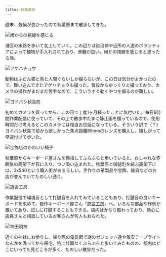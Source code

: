 ```yaml
---
title: 秋葉散歩
---
```

週末、気候が良かったので秋葉原まで散歩してきた。

![](https://lh3.googleusercontent.com/docs/ADP-6oHNB3nltb4IipRDzsUGQp-_Ru5dH0ly5neS6FUIHwPU0mk88-kCdXbmSM715ixsd2IFAU2Bz3dqGxdpm13UqSvw4h-FinUWEW5ea1dBrBp_BHywbfrfGe58e9z3U5v0Dw8VFa7hqxaZa-ZE-8Su2tLrs_XC2YyzWOPw9Nbb4WZhzqkHS7-4SBbmdOJZ8Qul9HMCMLQnqrPobWI_rT2gee720LdfvMq-zHDwsueUs5Czk0nRt-ynzu1vWR0B2yzT6EwzD33kN3NMpCKfxoY-YGE_0DA44k9r2D0qWvb3dag3SJ-Iy7O1lMGTNYKiMVAFeCEOtMjfFjxCx6XmGicYKAeq0DjQIls_h9pTNDegCimK-Vjgk1oQg_FTTA5YMBjIxsZ4wWTG1n0-Ct0oqPfl1NbUuQnnTeRS5ou_bEMzATtppidA9nglr3Ck1mG8e7uHc_eLpPibshihVrNQzTNbWtTx7t_0BwR3sIvJtCPtjHfvBA8pkauz6oMZG_ZO9msbeXWQ4WHQTiYfV9w1O4T51DaZhfsRoenKL9r_oq5aBJlso3eQFVEjnY6LLdw8SO2enXOpSn3x-Z5s9y8m44SxHIH-I06xqnCF4LQYfQw-fipm0TyR-piLyXtYV_M9lduEln0w8ZZxynry_X48P7uKXMS34crhbE8O8PI2HCVt8wvDk1M1oMH7UIXROkcTLV6gmV-Vuk75bI9oO37zuH4E81d--gaJcJgECJJdBuf6gRTUlzXHG_w1CzLwiHX5vpUDJ7eSddJodO2uMWnpwip9Y2mYZ-Q8Oob2FVQPyB4iMpmr0ef9yTczSaAJ-fCg4IggoXL7Vd0bJGgJHZURFuSDUv1uCoNBg4xQLOjP_yyZ_6EeGD4dRuyyrY977OTDPo9WTryObxVIyTEnFPwwHlHpOLUOu08K4bP4Nbte8TStWlBC9NwZPMmV8QDMRUI4ZnJzjEDluwfQ7XV50noXuVGv4WUshqfh8QxLkeMjEfhyOvn00AdxZFp5K6d0nYY4PmHd3RyRYRqjjL4IlaErH-jARFrp1kXxZQaF7ZOhpSlVQ3lfvKmxXv-Tem6MjO10YwdqPjw7tsJgFf1Yz9hhQgYuRpT6gAOF4XYxttIbnferOoSaQF_ol17FiUpUXY5gJb-Hc8KCc-NXALXeemJ29im6A6WRKDfJNqs_ZWZ9dL_s2f2KpqbKL95OTGdccXJ7dVLyOqj61ZYebQ5pp-bBDW9U_35vkrjBqm5gNDSzVB9h0yKg5zkWDw "鳩からの視線を感じる")

港区の水路を歩いて北上していく。この辺りは自治体や近所の人達のボランティアによって植物が手入れされており、景観が良い。何かの視線を感じると思ったら鳩。

![](https://lh3.googleusercontent.com/docs/ADP-6oFEk0O35rZ3rxotB3Hxr2kS6jdZ8Ynt-Lu3_K-6phY5pQhM9QnrZszNM4qx-5vWozXbS_B1PYxMnO4WTVC1XmuwhiYL6HostAdQfXb6aYX0L0lH4533icDJVLHSInRFyvqNLBOeGO0FEsBSf93Vh3y3XpX9Otd0jH5F-tbeySa43efKHmBTZ52jRJXo7bSukFOxSzCK5pIQKBU8qLh4mdzhe48zC1daDcernhSOy5M7hjOlkp6QNNf6X7kS6ddwJeYoggdhLuOK_enDy_273E2WTe5i9C2zdrCZvGomNIbdpJdBPYYuZzEAQZ-5cxgeLWk_Rkzn95YWMT3MhkM-0hU8ecfBLQtrqwIKnzcgOAds6-nj83eErifuWrIQ2NlWcX5jJcIkCXVQGRcSbfW8kzo-R9Z41gFkD_LXDIdYAIA6VFaGQVyTw6G2-dYJ1kDnJ1giUlCMjMmgYk6vimfFlSC4p0FjxsvvmEW7f_TUgUUB1ge_17lK0QwAJJZFjGAsbrft8BX0re43_sfzhgWhg16ajFiZrHXXhJtGNRTa3RwhW1GMQz95lfSfGCqr3Btxo2TirL9bPn0AIPUoI32k9lLU8RPY5zHjJJEE8M5NX8CF6xD8FC5RvWUOov2OytAhFoZNmNmeXxddOmbqH2RjShr9I_QH-c2NfuzCgzG1CH9M_B7mAkZmcgXMEeu8nW5sX5asf4s5q2sSDWqaSAxXFdxaPFr3glEF__6RobRofnfyDKh4RmT65NeHhwexjRpKAmTVmqQLpQklhQ9E1_fNBrCohIGHO6eZTBbkFY1jfK_At91y2hJlVnu8TmLkwoiqM-ZzTi-LOJHcPyD1udPrNnnzW9wKXVqK-Ux5McG4TPT4eBnfM62jzRXSe36gzp965FY3Cm52FhmvOg25wiIXVccSV-aNUjUa1VR7AJWU1QYv38GLxPHWxauILrAi0Yjjs_usuU6DfY2-heZUzWUxrxKNVc76YOe7W7f0ZN2c2gGBRj8QtWGHUujzyTdJwnhwL4WndRQnwnrHNt5JiDa5WrTQSDI7bSNWEvrEIlzv2Uoo0GqKz_b1eEm0gPUpaGIzQZKurqKmtqBoohXc6IpChC3VT-u0IuHGCYLSNHKjjX010Q_xCCIDQmPvsk_66ok2JzQnPO5yK4g8aVJFqIZx8TahmkYRbI9s9_kT4kwLpv5qgJY0zjX1Fx4NINBoV9Wq8t5f4UDr_tkKLI8gg--AMVuHoA4iKfoXkl2rCP89fKgSYPpP_Q "アゲハチョウ")

動物はふだん猫と鳥と人間ぐらいしか撮らないが、この日は気分がよかったので、舞い込んできたアゲハチョウも撮った。普段からゆっくりと撮っており、カメラの操作がまだまだ苦手なので、こういうすぐ動くやつを撮るのが難しい。

![](https://lh3.googleusercontent.com/docs/ADP-6oEXMP2tiW92mMD_5FKe8ygzgOKNmCnch54nges0VzexakgdU3ZGIIMzQDxHZkLVje3xK8jX-Q1ISSEiQ19JshwNYn-GOUVyG6Eo58Q85VwlB6swGbs_xhTA7COoJ60OAijyVg_C8UYPx3Mtav_ni6Qo7yK5HryvVS83AtdAsDOhmriamx6fESS3aDNhkc3r9Tu6F0posnGKHGqk529uYNzEQfZYabfM_1cOxdXyi5pZNec6tH0274B0W1t3eMk9JlnJvlO9SdcQtFgDRkhNd4l2XlXGgE4hC66w8T0DLLd-c9XfBZM78eApatRIFTBcwBEQ8i0hBzdeEtClavy1EEZn0oXd6O5Y33UVpV-ZSkjeC5xBjLJsA52Tk6uJ6TC_RMXQ2ab0JpMVDr06chItNYA4nOZC9IZJWenIzwIB-MqR_EHatjQRXmGDQOR7Ds6ZaFSFRO83hP5bmlXFV1iaUG4VvAhfZCs5sNn-f-ggwrudAl4Fczp6emt_TLTK3G9KFzdBGEsUZfhUVhfJia3EuDoJAq6X4CkVUWZ7JLSOuoHFSsYQnW1ky0GZ2bBGwef6owniab06CCF5oaE9jFpVoTOXv6RgmciDq-8PYoqWYnrV47EKXgQ3s9NtMcMquswEca4Fsg9lws3zu74zSkEjzg3aeFbXaxgZgE3k-JBLcMYwPbcqQEOeZcPdAfzW_AGQExIlmVAhn4hThQqDjwRr14W2H4iePqBHaQtcZoR89PE4t3qSwAsTDJgirf7IXo1bj9AkKrrRiecjLsrU5n51AnxHM4uM_Cpng2lh455_qL2CeQWJzHzKWURXVw6x-wafNzxS4QiqZhWifrz2OFOvZhd-Qt8rGA3_QXPb6RIobENAiOWyRF_tVpBmlPRBlVKyyPt83G1zII7rWCHneUmvgxDOyk4vkXgoZBpDoJA1vRrrwtajXMkn_xAKerU_VUTI6jbe0PbT6Qd4K-AYdtp2DkSlVw9WIFqHYrg-jPGLeUM6qpBHR_NO_CwFt2CYxcQ8dsjp74YcIa0M45VCH59CFDojIZwGbtdQb5mEG-GcRu95dnY7MY2VhjfGDFsHcdlkl-5dOLEY3dXld0FbnXuwufikdr690DFANXO86iMXhsrEkaSq6KssBKxKtwi_Kcn_9z8EIwAk2qrbi85P_3mfgt6Nx_bYXw5Nl_myQkolq7pjSSX_37PVEF22s_NRW1nw1_hf0Tem2PlNtbXzi_yNdO8sCFH8-41F8Am3mY0BToMAVQty2w "ヨドバシ秋葉前")

初めてカメラを買ってから、この日で丁度1ヶ月経ったことに気付いた。毎日9時間作業配信に使っていて、その上で散歩中たまに静止画を撮っているので、使用時間だけ考えるとこのカメラには相当お世話になっている。そういう訳で（？）ヨドバシ秋葉で前から欲しかった焦点距離85mmのレンズを購入し、嬉しがって早速付けて歩いた。

![](https://lh3.googleusercontent.com/docs/ADP-6oHva3f-Y9P5lOXTq-_RbZXUDCWslq_0AXh1_dt82xsqE5K_IBKNu0JGFuhtAg2AZXPFFFoB84-0k2lJSgwGmxvmxVOHZ5cKtw5zq37j7Q8p0ql3aSPYCSxGawHAUSMQWAHgBFTQ7_V3DRIUCNy85dJvWqmhrpNW9N9fTNC8_iwU1fXLRcd7_NGnZDJDFZ8K6IXvwuqouzSZCT2Y7P0oyRmZwivJHkA4dSgXmsCuqXhkpUq24l-QIrJEAoMd2vwTwlql_-IlwPUV9iKRvShpLj2jiSxKGAxctiHs0oe5c2Qmx-URvlV1uuKBtqYRlBQZiFk1ssFgBhiy5choZ2mBWcX_0dJlChOMKV_wiUc5ZhWR0kButlJClqLuH-7UbcscE-AffkziALpS-IFF8fSyU4zbpvCN7hjyBGXTEoW8cnq4dg5OhRWXcoo7FteLuwWc_-lgnJxo6HniUSkIAzC-m7ku5trJzh3UALt7d8tjV0bJfRyxHGn1dMajqpBXop0NOxIQ-NFnMbrdBqU-b0JaGgCGL0V0896VTUgg2rInAgtx_loVRhFmN0dPNNPH3pgnRzJi071t5yD_P1j3c0uPM8mCR9gkdFQumQYZDJad6ygWndyMhsCX0vA9m3ZVGEAVwkpU6e9WoVvkL2IidHe0m4rIAB6mBGnrnWYixH7Muu4feigNeuuK_3tYfIQAWG8JfHED0C5wY_4h16uxhnCeKaIeWIxxqwo7jabJkIVcMmrWgs1xeme9wTm6zgcx-HcJaoLz9TTtzCC6Od7q9dXl7ew3s1o5_ewKABgGGKGyjHTpKhA5W11nZjOSvL7DMZfH9ObDbnJKQinETmnkCjERb5OdWIFsOhbYA_SSpf2EgXCqfM9TZih8tY_gnXwDDbd82F1gdW5H35u3xvtFyFyXUJen-VSPmwlXIqmDsFFkfKWQbFH4As9KOIg8lVCqvMaxAXB2UeTj3KTAhJsSrrvAoRHFA6SvJN9JPnJW0f3uPsGsDkOCGLqHFNMFO8ca6-0H2p9UOPD1IFf6eXFjJVe6Zg7Qc-JU4hbSjL604xdxUCpj-LcoyzxZHDEsaTJKDXiGR5wkWGhAyeZ5tXPPEzRz5jd5gHlPMqBbo2BaYHFaMPIKLP9D3KDRa3dVh38qXgZScx4RpsVevekNKRYKeuItcAOqDjbvvTP0CzJNHyy9tgPkfn77sbPq_agmZORaYAgqReBO0EcG8enYAnDnO2lKg4I63tS3nETOamIsKPZyN5QqQ2Flhg "宝飾店のかわいい椅子")

秋葉原からキーボード屋さんを目指してふらふらと歩いていると、おしゃれな雰囲気の高架下が目に入り、つい吸い込まれた。秋葉原と御徒町を結ぶ高架下には、2k540という職人街があるらしい。手作りの革製品や宝飾、雑貨などのお店が並んでいてたのしい通り。

![](https://lh3.googleusercontent.com/docs/ADP-6oEyGiyUUKON6rrTVx6hLH8XJNcroSDQjgSrQW6irZtbsNHvh0ZaI0hS8SLJIoqLMVym27DGdyDsehCmLGdiJGa-03Igia_jOep3rV8Sw7vWIn0Dy7c7-OCA_IQ0yCdMWIZvbZifrtLpjGkKsJtLrAeDZhWkvD-o_TM7HjedMs9Iw3h3S8BQWOfFJsjmXjYiat7guIQ-J8tyOUfP1ohNqqdAwYJC-CSwtYRqUvbQR3vsfZkopiqL2S1m-ayuLQkG1e4ef4KTj7yuuRV55Qphl6EmmxKZI8Otzq0JtnNSTpkEC9oH8j8HiQcafUg3KNo-8VHAXPfv2bpNH3Xe6Qr1I6V8bKnXJArCbpGRtrYs-3zNsm55T1P3AKAa99hL4Rc0njUzvhjq5mHZ-025O-Mdec76PfU52jAvUBU2P5F83FV9-KLQcU9YmE8WjIERHNOP8MROkeeGAi6e5q2EC7JCSqHK98H6OvD--fyBZ61S8Roa65IQ_VS6TTjG-8K38c0vj_Q0CMyyibeuWEd0vrrDrppO1sOtRuijHJ-IIcZuB1VwItw6x93u6T4TnYCbefdZpTVlhBS1pDreJEszYps0VgjJTzfv6te7d5RYIEybsjyKlF3biQlEU1MdAIInq1VF9QMdIqUpnd_iF78YgXem6kP_VGYdp_ormmeXAv5uCyO_t1-526qOplEB2FTQptt5wulqImq-UeiT53GwTzEqB5yzWv53E9UTOe60GfwKvH49Ef_UajVNaWWujck8IzpzbkeOMvhT8qk_2Yrb1gKdLPZOwqfkP1RPF-hHska1Xhr_f0o7oDTvXpobDpqmWTR2-9F2WYcLXa58Ry6yHYVMQ54NgFxHqbZ5IJnlirCvTwLs3vokKzePE5-vwDMVJ2baPevhU59yJdUyCCFv6p2rX7dEoOoM8zbTN9KYZHCi-SLBs_anHVOz6boN-BiVb-LbmQN-jrqvKKPiTOOHNC04RfEIQf3S5t9CMaRZUjdUYZubTgDndmIhsHgNjay8-DYMz6Sc8PFSRJW4miw9RbqE6eAw5IJlCofoNNKZNdaF3GoKPnvmA8GOSKZn5Ey11SAWQiH5E5_JqSaFb7VIgDykA7CjtGeIdHRFd9qdGyzHeQYVu2nIBLiACk2ut2znlYe3Ray2AnL3vKqKeLK1CJsqs2Hkbb7dNa4F3DDPu-I_XpIeJw1_uzFVv5HPk5IhpfE06dw1xdzdP5zYW5oHenn3oGWHf36reHEO05_BDIDQx6PPCoY-Lg "遊舎工房")

作業配信で環境音として打鍵音を入れてみていることもあり、打鍵音の良いキーボードを求めて、自作キーボード屋さん『[遊舎工房](https://yushakobo.jp/)』へ。いろんな部品や作例が置いてあり、試しに打鍵することもできる。店内はかなり賑わっており、熱心に店員さんと相談しているお客さんが何人もおられた。

![](https://lh3.googleusercontent.com/docs/ADP-6oEjupbcH4qIYVOxzjjezC112DLzQzsYPTNM0jEg_d9Uiqq6valz30uEqcB4dH1HPW8HjU0C4kPX99UjkNTRc6RA9X2ArB_lLXmBKR3W7wsDLy4JBKx64Jf18aUePdE3hHvJxMXd8CScWEQR14fHP_RBDYSK2I9rOmJtD0JxRqBtONhAwPLSS-LxNF-J6qIeKqETK7qiTzk8zA0ZIY4NYEkG7rY5PCoI7vMPPyXCoFpek1Xmq1poZZ6j-RslWJaN7sa9L7Ylnrt9DUnwZ5bE9d2sVy-VI9NiZiEFV3zBEv-irzqQodUlpWcuDQgfTg1JOhBWHr6KJYOC540Rp15BAK8U56jqODJTA7OCeOHlRvSPISVS0J-N426TvidMZaXaxX_GMNv2KJ_0mKx2OA5_c_Gy_s4aI9RysmUcZwUd8ahm6jjUQ_uJKuMTX68TTuAW4PYSEE9kxMSj5axKx3_fwO6Mq9BP1OY_yWqFzqSN3oJdP0iJFl74GpnAsc3HibfRkGrNx66PDsxmHDhmelzZWoEKxB4aorr5TVxuvGLtGZN5eTGCrd3jBe-KisEAfpoq74E8tmszPHSd7M51pVZCNyk70FHI_KAZ3jPXMii-xh6YtYrqTSbRSZXk-ULzgvePsXHAv_3WabkxVoR4HsY6-VZrti_cc73UONyMgVlFq3ZWPPGHnjBN-gmLy3GjNMR3k9o74vCpyE0i7CWL2uCK5NT4OmIeVTbERO8FKeaHM9Tb8IHnMOTfIWMtSMBqfs8qF22GGLVHjuq5HEqqqwrKqiUPOzu6V66QJs126aVqh6QiIUjxWAhy_eQOVnhMVy7aYb3JC9ZmEM9jWIIbKmHPQHLqy8B7DJe6MykjRvaSfRHpRdbHDX0MYbtii_jNEuGhlLENr-NcPDO3QgXPtS2Cy0I8K6yk4jQ917w6kXeQPOfzLx-NtOyZAJDi5y9zUwOxosF2vhxCLh9Niy6sff6Hc8FzI6z2VfGLEq4POFN9QZkffqL4V8D3zkJCau1-N_bGw2luuVzbaHH_RlRN4ujKc0itsBYiSNUpdZUa3d4Kmu4Aiz73zcEveLdHAPif5mRrFmzbkzTiyLQqtw-q2TwCRqLlLR0xQ6K9U5NhC7HCu9rRwv2Kxj9RUGnr26gkvT4AhAEf9rouJVRSmMSUT986h9G1bMbY-et91RqF9ah6nw8hfxzeY7C0T6tHpR-55LFOEiVRcA-_-W9-s35X1iXsRxx4T1n4GVWwL1ZljStRVzhTt7JGKg "神田明神")

近くの神社にお参りし、帰り際の電気街で謎のガジェット達や激安テープライトなんかを漁ってから帰宅。特に計画なくぶらぶらと歩いてみたものの、都内はどこにいっても見どころが多く、たのしい散歩だった。
